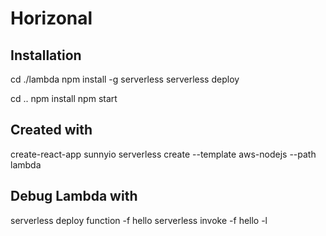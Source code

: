 # Horizonal

## Installation
cd ./lambda
npm install -g serverless
serverless deploy

cd ..
npm install
npm start

## Created with
create-react-app sunnyio
serverless create --template aws-nodejs --path lambda

## Debug Lambda with
serverless deploy function -f hello
serverless invoke -f hello -l
